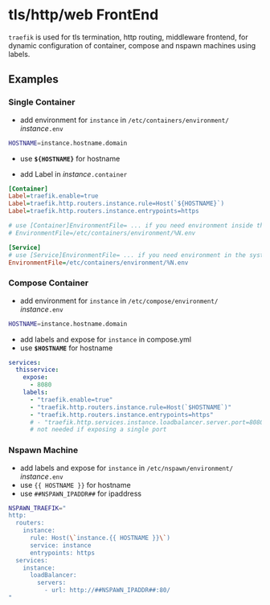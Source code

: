 # tls/http/web FrontEnd

`traefik` is used for tls termination, http routing, middleware frontend,
for dynamic configuration of container, compose and nspawn machines using labels.

## Examples

### Single Container

- add environment for `instance` in `/etc/containers/environment/` *instance*`.env`
```sh
HOSTNAME=instance.hostname.domain
```

- use **`${HOSTNAME}`** for hostname

- add Label in *instance*`.container`

```ini
[Container]
Label=traefik.enable=true
Label=traefik.http.routers.instance.rule=Host(`${HOSTNAME}`)
Label=traefik.http.routers.instance.entrypoints=https

# use [Container]EnvironmentFile= ... if you need environment inside the container
# EnvironmentFile=/etc/containers/environment/%N.env

[Service]
# use [Service]EnvironmentFile= ... if you need environment in the systemd service
EnvironmentFile=/etc/containers/environment/%N.env

```

### Compose Container

- add environment for `instance` in `/etc/compose/environment/` *instance*`.env`
```sh
HOSTNAME=instance.hostname.domain
```
- add labels and expose for `instance` in compose.yml
- use **`$HOSTNAME`** for hostname

```yaml
services:
  thisservice:
    expose:
      - 8080
    labels:
      - "traefik.enable=true"
      - "traefik.http.routers.instance.rule=Host(`$HOSTNAME`)"
      - "traefik.http.routers.instance.entrypoints=https"
      # - "traefik.http.services.instance.loadbalancer.server.port=8080"
      # not needed if exposing a single port
```

### Nspawn Machine

- add labels and expose for `instance` in `/etc/nspawn/environment/` *instance*`.env`
- use `{{ HOSTNAME }}` for hostname
- use `##NSPAWN_IPADDR##` for ipaddress

```sh
NSPAWN_TRAEFIK="
http:
  routers:
    instance:
      rule: Host(\`instance.{{ HOSTNAME }}\`)
      service: instance
      entrypoints: https
  services:
    instance:
      loadBalancer:
        servers:
          - url: http://##NSPAWN_IPADDR##:80/
"
```
